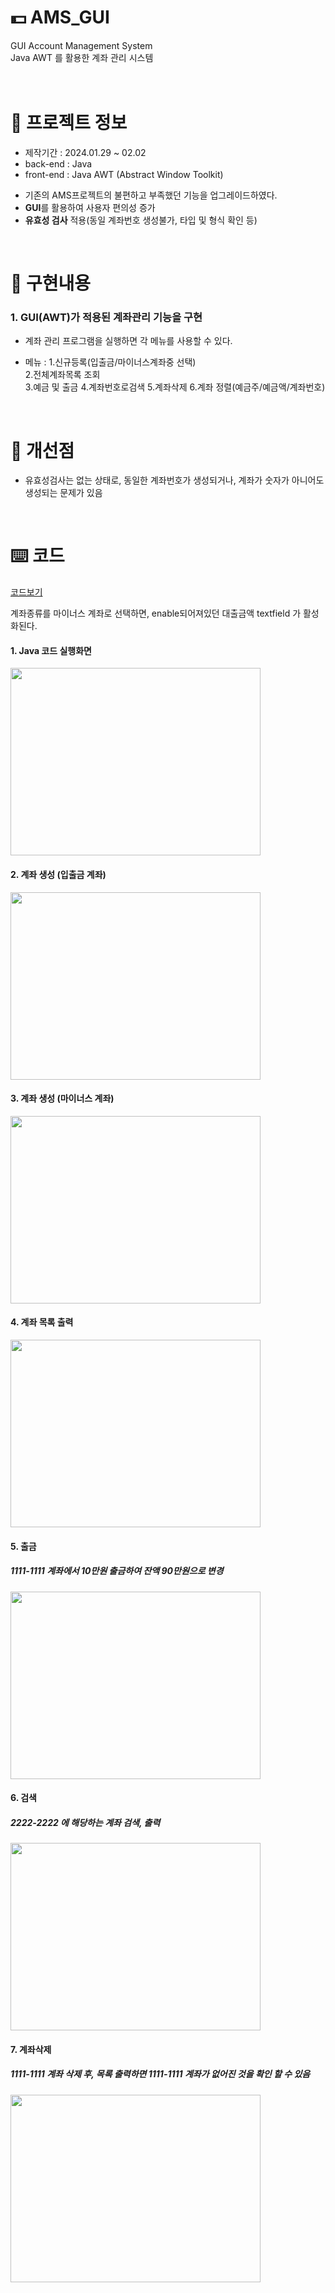 # 💵 AMS_GUI
GUI Account Management System  
Java AWT 를 활용한 계좌 관리 시스템
<br />
<br />
<br />
# 📃 프로젝트 정보
* 제작기간 : 2024.01.29 ~ 02.02
* back-end : Java
* front-end : Java AWT (Abstract Window Toolkit)
 - 기존의 AMS프로젝트의 불편하고 부족했던 기능을 업그레이드하였다.
 - **GUI**를 활용하여 사용자 편의성 증가
 - **유효성 검사** 적용(동일 계좌번호 생성불가, 타입 및 형식 확인 등)

<br />

# 🔑 구현내용

### 1. GUI(AWT)가 적용된 계좌관리 기능을 구현 

* 계좌 관리 프로그램을 실행하면 각 메뉴를 사용할 수 있다. 

* 메뉴 :
1.신규등록(입출금/마이너스계좌중 선택)</br>
2.전체계좌목록 조회</br>
3.예금 및 출금
4.계좌번호로검색
5.계좌삭제
6.계좌 정렬(예금주/예금액/계좌번호)
<br />
      
# 🔨 개선점
* 유효성검사는 없는 상태로, 동일한 계좌번호가 생성되거나, 계좌가 숫자가 아니어도 생성되는 문제가 있음
<br />
      
# ⌨️ 코드
[코드보기](https://github.com/beetnalhee/AMS/tree/main/project_ams/src/com/ezen/ams/bin)


계좌종류를 마이너스 계좌로 선택하면, enable되어져있던 대출금액 textfield 가 활성화된다.


#### 1. Java 코드 실행화면 
<img src="https://github.com/beetnalhee/AMS/assets/151362604/3114df5b-da66-4bcd-9805-ff5a4179dd12" width="400" height="300"/></br>
#### 2. 계좌 생성 (입출금 계좌) 
<img src="https://github.com/beetnalhee/AMS/assets/151362604/7a0d35c8-5524-46a1-a01f-5a9f9f7d7199" width="400" height="300"/></br>
#### 3. 계좌 생성 (마이너스 계좌) 
<img src="https://github.com/beetnalhee/AMS/assets/151362604/3057e86a-c560-4a8a-a1dc-cf10e7020659" width="400" height="300"/></br>
#### 4. 계좌 목록 출력
<img src="https://github.com/beetnalhee/AMS/assets/151362604/ffe4aa50-2fd8-4ae7-ba9a-c4a73db1819a" width="400" height="300"/></br>
#### 5. 출금 
##### 1111-1111 계좌에서 10만원 출금하여 잔액 90만원으로 변경
<img src="https://github.com/beetnalhee/AMS/assets/151362604/63405347-188f-4269-bb91-e742822fa9cd" width="400" height="300"/></br>
#### 6. 검색 
##### 2222-2222 에 해당하는 계좌 검색, 출력
<img src="https://github.com/beetnalhee/AMS/assets/151362604/2b6f5cdb-2139-4e17-8d6e-c7b81422ee9e" width="400" height="300"/></br>
#### 7. 계좌삭제
##### 1111-1111 계좌 삭제 후, 목록 출력하면 1111-1111 계좌가 없어진 것을 확인 할 수 있음 
<img src="https://github.com/beetnalhee/AMS/assets/151362604/80d5c8dd-5f20-4624-8058-67850e32e298" width="400" height="300"/></br>



